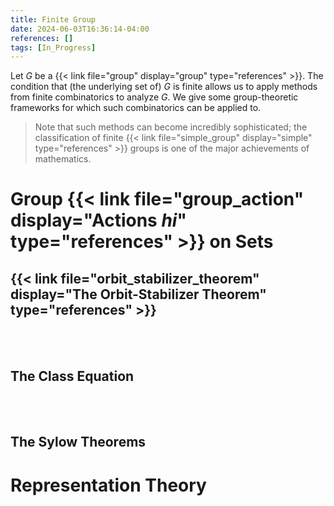 ```yaml
---
title: Finite Group
date: 2024-06-03T16:36:14-04:00
references: []
tags: [In_Progress]
---
```


Let $G$ be a {{< link file="group" display="group" type="references" >}}. The condition that (the underlying set of) $G$ is finite allows us to apply methods from finite combinatorics to analyze $G$. We give some group-theoretic frameworks for which such combinatorics can be applied to.

>Note that such methods can become incredibly sophisticated; the classification of finite {{< link file="simple_group" display="simple" type="references" >}} groups is one of the major achievements of mathematics.

# Group {{< link file="group_action" display="Actions $hi$" type="references" >}} on Sets

## {{< link file="orbit_stabilizer_theorem" display="The Orbit-Stabilizer Theorem" type="references" >}}

<br><br>

## The Class Equation

<br><br>

## The Sylow Theorems

# Representation Theory
